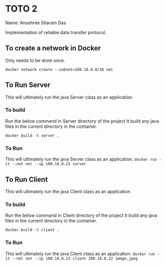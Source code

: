 # TOTO 2
Name: Anushree Sitaram Das

Implementation of reliable data transfer protocol.

## To create a network in Docker
Only needs to be done once.

`docker network create --subnet=100.18.0.0/16 net`


## To Run Server
This will ultimately run the java Server class as an application.
### To build
Run the below command in Server directory of the project
It build any java files in the current directory in the container.

`docker build -t server . `

### To Run 
This will ultimately run the java Server class as an application.
`docker run -it --net net --ip 100.18.0.22 server`

## To Run Client
This will ultimately run the java Client class as an application.
### To build
Run the below command in Client directory of the project
It build any java files in the current directory in the container.

`docker build -t client .`

### To Run 
This will ultimately run the java Client class as an application.
`docker run -it --net net --ip 100.18.0.23 client 100.18.0.22 image.jpeg`
